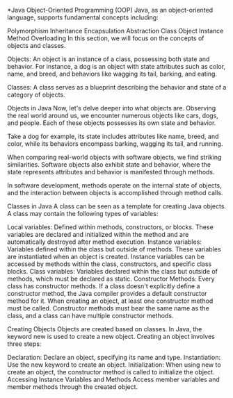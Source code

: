 *Java Object-Oriented Programming (OOP)
Java, as an object-oriented language, supports fundamental concepts including:

Polymorphism
Inheritance
Encapsulation
Abstraction
Class
Object
Instance
Method
Overloading
In this section, we will focus on the concepts of objects and classes.

Objects: An object is an instance of a class, possessing both state and behavior. For instance, a dog is an object with state attributes such as color, name, and breed, and behaviors like wagging its tail, barking, and eating.

Classes: A class serves as a blueprint describing the behavior and state of a category of objects.

Objects in Java
Now, let's delve deeper into what objects are. Observing the real world around us, we encounter numerous objects like cars, dogs, and people. Each of these objects possesses its own state and behavior.

Take a dog for example, its state includes attributes like name, breed, and color, while its behaviors encompass barking, wagging its tail, and running.

When comparing real-world objects with software objects, we find striking similarities. Software objects also exhibit state and behavior, where the state represents attributes and behavior is manifested through methods.

In software development, methods operate on the internal state of objects, and the interaction between objects is accomplished through method calls.

Classes in Java
A class can be seen as a template for creating Java objects. A class may contain the following types of variables:

Local variables: Defined within methods, constructors, or blocks. These variables are declared and initialized within the method and are automatically destroyed after method execution.
Instance variables: Variables defined within the class but outside of methods. These variables are instantiated when an object is created. Instance variables can be accessed by methods within the class, constructors, and specific class blocks.
Class variables: Variables declared within the class but outside of methods, which must be declared as static.
Constructor Methods: Every class has constructor methods. If a class doesn't explicitly define a constructor method, the Java compiler provides a default constructor method for it. When creating an object, at least one constructor method must be called. Constructor methods must bear the same name as the class, and a class can have multiple constructor methods.

Creating Objects
Objects are created based on classes. In Java, the keyword new is used to create a new object. Creating an object involves three steps:

Declaration: Declare an object, specifying its name and type.
Instantiation: Use the new keyword to create an object.
Initialization: When using new to create an object, the constructor method is called to initialize the object.
Accessing Instance Variables and Methods
Access member variables and member methods through the created object.
